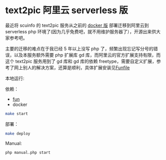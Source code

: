 # text2pic 阿里云 serverless 版

最近将 scuinfo 的 text2pic 服务从之前的 [docker 版](https://github.com/xiaomingplus/scuinfoText2pic) 部署迁移到阿里云到 serverless php 环境了(因为几乎免费吧，就不用维护服务器了），开源出来供大家参考吧。

主要的迁移的难点在于我已经 5 年以上没写 php 了，频繁出现忘记写分号的错误，以及本服务额外需要 php 扩展库 gd 库，而阿里云的官方扩展支持有限，而这个 text2pic 服务用到了 gd 库和 gd 库的依赖 freetype，需要自定义扩展，参考了网上别人的解决方案，还算是顺利，具体扩展安装见[Funfile](Funfile)

本地运行:

依赖：

- [fun](https://github.com/alibaba/funcraft)
- docker

```bash
make start
```

部署：

```bash
make deploy
```

Manual:

```bash
php manual.php start
```
